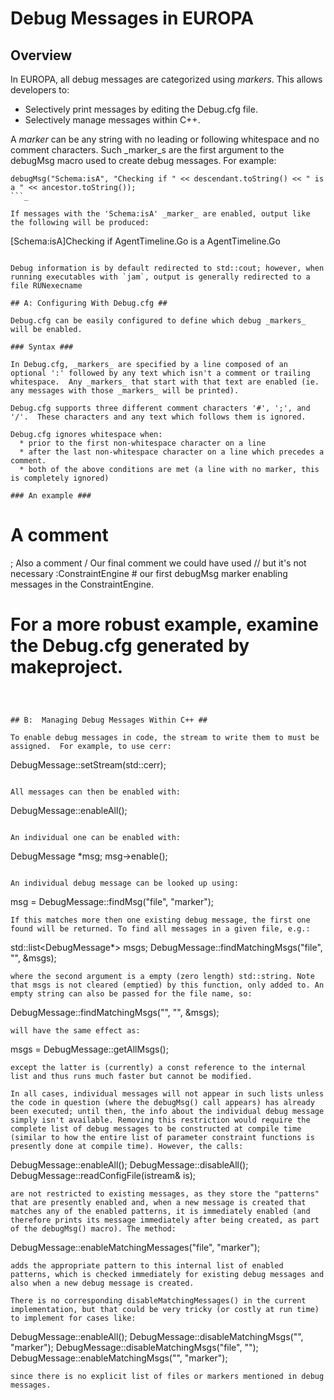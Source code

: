 # Debug Messages in EUROPA #

## Overview ##

In EUROPA, all debug messages are categorized using _markers_.  This allows developers to:
  * Selectively print messages by editing the Debug.cfg file.
  * Selectively manage messages within C++.

A _marker_ can be any string with no leading or following whitespace and no comment characters.  Such _marker\_s are the first argument to the debugMsg macro used to create debug messages.  For example:
```
debugMsg("Schema:isA", "Checking if " << descendant.toString() << " is a " << ancestor.toString());
```_

If messages with the 'Schema:isA' _marker_ are enabled, output like the following will be produced:
```
[Schema:isA]Checking if AgentTimeline.Go is a AgentTimeline.Go
```

Debug information is by default redirected to std::cout; however, when running executables with `jam`, output is generally redirected to a file RUNexecname

## A: Configuring With Debug.cfg ##

Debug.cfg can be easily configured to define which debug _markers_ will be enabled.

### Syntax ###

In Debug.cfg, _markers_ are specified by a line composed of an optional ':' followed by any text which isn't a comment or trailing whitespace.  Any _markers_ that start with that text are enabled (ie. any messages with those _markers_ will be printed).

Debug.cfg supports three different comment characters '#', ';', and '/'.  These characters and any text which follows them is ignored.

Debug.cfg ignores whitespace when:
  * prior to the first non-whitespace character on a line
  * after the last non-whitespace character on a line which precedes a comment.
  * both of the above conditions are met (a line with no marker, this is completely ignored)

### An example ###
```
# A comment
; Also a comment
/ Our final comment we could have used // but it's not necessary
 :ConstraintEngine   # our first debugMsg marker enabling messages in the ConstraintEngine.

# For a more robust example, examine the Debug.cfg generated by makeproject.

```



## B:  Managing Debug Messages Within C++ ##

To enable debug messages in code, the stream to write them to must be assigned.  For example, to use cerr:
```
DebugMessage::setStream(std::cerr);
```

All messages can then be enabled with:
```
DebugMessage::enableAll();
```

An individual one can be enabled with:
```
DebugMessage *msg;
msg->enable();
```

An individual debug message can be looked up using:
```
msg = DebugMessage::findMsg("file", "marker");
```
If this matches more then one existing debug message, the first one found will be returned. To find all messages in a given file, e.g.:
```
std::list<DebugMessage*> msgs; DebugMessage::findMatchingMsgs("file", "", &msgs);
```
where the second argument is a empty (zero length) std::string. Note that msgs is not cleared (emptied) by this function, only added to. An empty string can also be passed for the file name, so:
```
DebugMessage::findMatchingMsgs("", "", &msgs);
```
will have the same effect as:
```
msgs = DebugMessage::getAllMsgs();
```
except the latter is (currently) a const reference to the internal list and thus runs much faster but cannot be modified.

In all cases, individual messages will not appear in such lists unless the code in question (where the debugMsg() call appears) has already been executed; until then, the info about the individual debug message simply isn't available. Removing this restriction would require the complete list of debug messages to be constructed at compile time (similar to how the entire list of parameter constraint functions is presently done at compile time). However, the calls:
```
DebugMessage::enableAll();
DebugMessage::disableAll();
DebugMessage::readConfigFile(istream& is);
```
are not restricted to existing messages, as they store the "patterns" that are presently enabled and, when a new message is created that matches any of the enabled patterns, it is immediately enabled (and therefore prints its message immediately after being created, as part of the debugMsg() macro). The method:
```
DebugMessage::enableMatchingMessages("file", "marker");
```
adds the appropriate pattern to this internal list of enabled patterns, which is checked immediately for existing debug messages and also when a new debug message is created.

There is no corresponding disableMatchingMessages() in the current implementation, but that could be very tricky (or costly at run time) to implement for cases like:
```
DebugMessage::enableAll();
DebugMessage::disableMatchingMsgs("", "marker");
DebugMessage::disableMatchingMsgs("file", "");
DebugMessage::enableMatchingMsgs("", "marker");
```
since there is no explicit list of files or markers mentioned in debug messages.